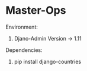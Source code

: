 # Master-Ops


Environment:
1. Djano-Admin Version -> 1.11


Dependencies:
1. pip install django-countries



